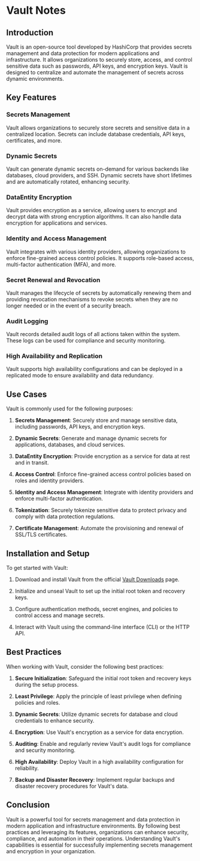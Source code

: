# Vault Notes

## Introduction

Vault is an open-source tool developed by HashiCorp that provides secrets management and data protection for modern applications and infrastructure. It allows organizations to securely store, access, and control sensitive data such as passwords, API keys, and encryption keys. Vault is designed to centralize and automate the management of secrets across dynamic environments.

## Key Features

### Secrets Management

Vault allows organizations to securely store secrets and sensitive data in a centralized location. Secrets can include database credentials, API keys, certificates, and more.

### Dynamic Secrets

Vault can generate dynamic secrets on-demand for various backends like databases, cloud providers, and SSH. Dynamic secrets have short lifetimes and are automatically rotated, enhancing security.

### DataEntity Encryption

Vault provides encryption as a service, allowing users to encrypt and decrypt data with strong encryption algorithms. It can also handle data encryption for applications and services.

### Identity and Access Management

Vault integrates with various identity providers, allowing organizations to enforce fine-grained access control policies. It supports role-based access, multi-factor authentication (MFA), and more.

### Secret Renewal and Revocation

Vault manages the lifecycle of secrets by automatically renewing them and providing revocation mechanisms to revoke secrets when they are no longer needed or in the event of a security breach.

### Audit Logging

Vault records detailed audit logs of all actions taken within the system. These logs can be used for compliance and security monitoring.

### High Availability and Replication

Vault supports high availability configurations and can be deployed in a replicated mode to ensure availability and data redundancy.

## Use Cases

Vault is commonly used for the following purposes:

1. **Secrets Management**: Securely store and manage sensitive data, including passwords, API keys, and encryption keys.

2. **Dynamic Secrets**: Generate and manage dynamic secrets for applications, databases, and cloud services.

3. **DataEntity Encryption**: Provide encryption as a service for data at rest and in transit.

4. **Access Control**: Enforce fine-grained access control policies based on roles and identity providers.

5. **Identity and Access Management**: Integrate with identity providers and enforce multi-factor authentication.

6. **Tokenization**: Securely tokenize sensitive data to protect privacy and comply with data protection regulations.

7. **Certificate Management**: Automate the provisioning and renewal of SSL/TLS certificates.

## Installation and Setup

To get started with Vault:

1. Download and install Vault from the official [Vault Downloads](https://www.vaultproject.io/downloads) page.

2. Initialize and unseal Vault to set up the initial root token and recovery keys.

3. Configure authentication methods, secret engines, and policies to control access and manage secrets.

4. Interact with Vault using the command-line interface (CLI) or the HTTP API.

## Best Practices

When working with Vault, consider the following best practices:

1. **Secure Initialization**: Safeguard the initial root token and recovery keys during the setup process.

2. **Least Privilege**: Apply the principle of least privilege when defining policies and roles.

3. **Dynamic Secrets**: Utilize dynamic secrets for database and cloud credentials to enhance security.

4. **Encryption**: Use Vault's encryption as a service for data encryption.

5. **Auditing**: Enable and regularly review Vault's audit logs for compliance and security monitoring.

6. **High Availability**: Deploy Vault in a high availability configuration for reliability.

7. **Backup and Disaster Recovery**: Implement regular backups and disaster recovery procedures for Vault's data.

## Conclusion

Vault is a powerful tool for secrets management and data protection in modern application and infrastructure environments. By following best practices and leveraging its features, organizations can enhance security, compliance, and automation in their operations. Understanding Vault's capabilities is essential for successfully implementing secrets management and encryption in your organization.
